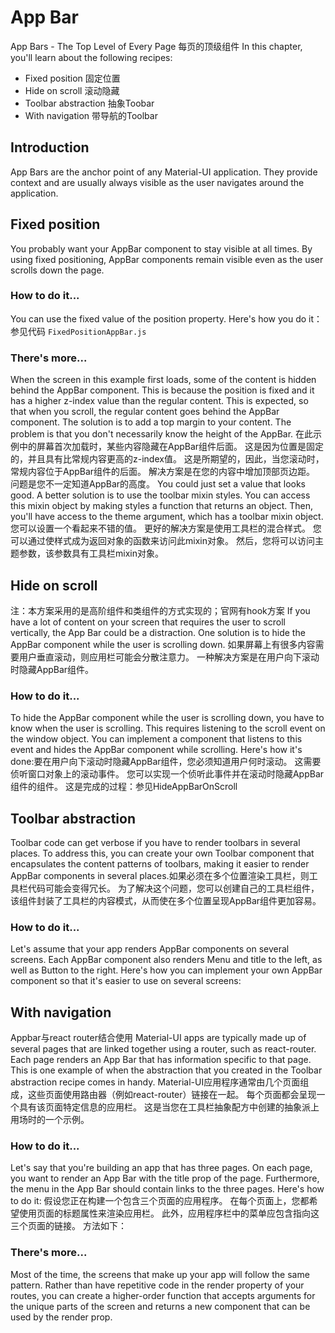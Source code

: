 # App Bar
App Bars - The Top Level of Every Page 每页的顶级组件
In this chapter, you'll learn about the following recipes:
- Fixed position 固定位置
- Hide on scroll 滚动隐藏
- Toolbar abstraction 抽象Toobar
- With navigation 带导航的Toolbar
## Introduction
App Bars are the anchor point of any Material-UI application. They provide context and are usually always visible as the user navigates around the application.
## Fixed position
You probably want your AppBar component to stay visible at all times. By using fixed positioning, AppBar components remain visible even as the user scrolls down the page.
### How to do it...
You can use the fixed value of the position property. Here's how you do it： 参见代码
`FixedPositionAppBar.js`
### There's more...
When the screen in this example first loads, some of the content is hidden behind the AppBar component. This is because the position is fixed and it has a higher z-index value than the regular content. This is expected, so that when you scroll, the regular content goes behind the AppBar component. The solution is to add a top margin to your content. The problem is that you don't necessarily know the height of the AppBar.
在此示例中的屏幕首次加载时，某些内容隐藏在AppBar组件后面。 这是因为位置是固定的，并且具有比常规内容更高的z-index值。 这是所期望的，因此，当您滚动时，常规内容位于AppBar组件的后面。 解决方案是在您的内容中增加顶部页边距。 问题是您不一定知道AppBar的高度。
You could just set a value that looks good. A better solution is to use the toolbar mixin styles. You can access this mixin object by making styles a function that returns an object. Then, you'll have access to the theme argument, which has a toolbar mixin object.您可以设置一个看起来不错的值。 更好的解决方案是使用工具栏的混合样式。 您可以通过使样式成为返回对象的函数来访问此mixin对象。 然后，您将可以访问主题参数，该参数具有工具栏mixin对象。


## Hide on scroll
注：本方案采用的是高阶组件和类组件的方式实现的；官网有hook方案
If you have a lot of content on your screen that requires the user to scroll vertically, the App Bar could be a distraction. One solution is to hide the AppBar component while the user is scrolling down.
如果屏幕上有很多内容需要用户垂直滚动，则应用栏可能会分散注意力。 一种解决方案是在用户向下滚动时隐藏AppBar组件。
### How to do it...
To hide the AppBar component while the user is scrolling down, you have to know when the user is scrolling. This requires listening to the scroll event on the window object. You can implement a component that listens to this event and hides the AppBar component while scrolling. Here's how it's done:要在用户向下滚动时隐藏AppBar组件，您必须知道用户何时滚动。 这需要侦听窗口对象上的滚动事件。 您可以实现一个侦听此事件并在滚动时隐藏AppBar组件的组件。 这是完成的过程：参见HideAppBarOnScroll

## Toolbar abstraction
Toolbar code can get verbose if you have to render toolbars in several places. To address this, you can create your own Toolbar component that encapsulates the content patterns of toolbars, making it easier to render AppBar components in several places.如果必须在多个位置渲染工具栏，则工具栏代码可能会变得冗长。 为了解决这个问题，您可以创建自己的工具栏组件，该组件封装了工具栏的内容模式，从而使在多个位置呈现AppBar组件更加容易。
### How to do it...
Let's assume that your app renders AppBar components on several screens. Each AppBar component also renders Menu and title to the left, as well as Button to the right. Here's how you can implement your own AppBar component so that it's easier to use on several screens:

## With navigation
Appbar与react router结合使用
Material-UI apps are typically made up of several pages that are linked together using a router, such as react-router. Each page renders an App Bar that has information specific to that page. This is one example of when the abstraction that you created in the Toolbar abstraction recipe comes in handy.
Material-UI应用程序通常由几个页面组成，这些页面使用路由器（例如react-router）链接在一起。 每个页面都会呈现一个具有该页面特定信息的应用栏。 这是当您在工具栏抽象配方中创建的抽象派上用场时的一个示例。
### How to do it...
Let's say that you're building an app that has three pages. On each page, you want to render an App Bar with the title prop of the page. Furthermore, the menu in the App Bar should contain links to the three pages. Here's how to do it:
假设您正在构建一个包含三个页面的应用程序。 在每个页面上，您都希望使用页面的标题属性来渲染应用栏。 此外，应用程序栏中的菜单应包含指向这三个页面的链接。 方法如下：
### There's more...
Most of the time, the screens that make up your app will follow the same pattern. Rather than have repetitive code in the render property of your routes, you can create a higher-order function that accepts arguments for the unique parts of the screen and returns a new component that can be used by the render prop.